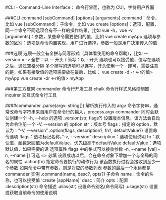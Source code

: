 #CLI - Command-Line Interface：
    命令行界面，也称为 CUI，字符用户界面

###CLI
    command [subCommand] [options] [arguments]
        command：命令，比如 vue
        [subCommand]：子命令，比如 vue create
        [options]：选项，配置，同一个命令不同选项会有不一样的操作结果，比如 vue -h，vue -v
        [arguments]：参数，某些命令需要使用的值，比如 vue create myApp
        选项与参数的区别：选项是命令内置实现，用户进行选择，参数一般是用户决定传入的值

###选项
    选项一般会有全拼与简写形式（具体看使用的命令帮助），比如 --version = -v
    全拼：以 -- 开头 / 简写：以 - 开头
    选项也可以接受值，值写在选项之后，通过空格分隔
    多个简写的选项可以连写，开头使用一个 - 即可，需要注意的是，如果有接受值的选项需要放在最后，比如：
        vue create -d -r <-r的值> myApp
        vue create -dr <-r的值> myApp

###第三方框架
	commander
		命令行开发工具
	chalk
		命令行样式风格控制器
	inquirer
		交互式命令行工具
    

####commander
	.parse(argv: string[])
		解析执行传入的 argv 命令字符串，通常改命令字符串来自用户在命令行的输入，process.argv
		commander 同时会默认创建一个 -h, --help 的选项
    .version(str, flags?)
		设置版本信息，该方法会自动为命令注册一个 -V,  --version 的 option
		str：版本号
		flags：指定的 option，默认为：”-V, --version”
    .option(flags, description?, fn?, defaultValue?)
		设置命令选项
		flags：选项标记名称，”-v, --version”
		description：选项使用说明
		fn：默认值，函数返回值为defaultValue，优先级高于defaultValue
		defaultValue：选项默认值，如果需要的话
    选项属性
		flags 中的格式可以接收参数
		-n, --name [val]
		-n, --name <val>
			[] 可选
			<> 必填
		设置成功以后，会在命令对象下增加一个与全局的同名的属性
    .action(fn)
		指定命令要执行的动作行为
		该函数执行过程会接收到至少一个参数
		如果命令中带有参数，则是对应的参数列表
		参数的最后一个永远都是 commander 实例
    .command(name, desc?, opts?)
		子命令
		name：命令的名称，也可以接受值
			'create [appName]'
		desc：简介
		opts：配置
    .description(str)
		命令描述
	.alias(str)
		设置命令别名(命令简写)
	.usage(str)
		设置或获取当前命令的使用说明





